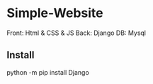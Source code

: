 # Simple-Website
Front: Html &amp; CSS &amp; JS
Back: Django
DB: Mysql

## Install
python -m pip install Django
